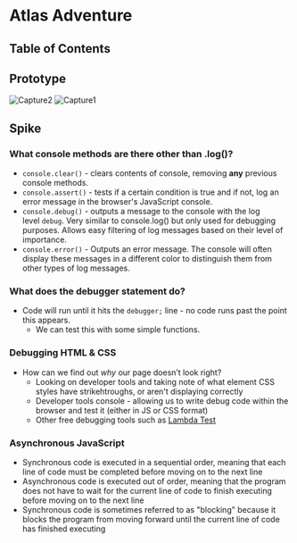 # Atlas Adventure

## Table of Contents

## Prototype

![Capture2](https://user-images.githubusercontent.com/117777716/217922244-1a7c38b6-e161-490b-a2f8-f513375f19fe.PNG)
![Capture1](https://user-images.githubusercontent.com/117777716/217922087-f4ebfcef-81d9-43a7-914b-40eeb38f8c15.PNG)

## Spike

### What console methods are there other than .log()?
- `console.clear()` - clears contents of console, removing **any** previous console methods.
- `console.assert()` - tests if a certain condition is true and if not, log an error message in the browser's JavaScript console.
- `console.debug()` - outputs a message to the console with the log level `debug`. Very similar to console.log() but only used for debugging purposes. Allows easy filtering of log messages based on their level of importance.
- `console.error()` - Outputs an error message. The console will often display these messages in a different color to distinguish them from other types of log messages.

### What does the debugger statement do?
- Code will run until it hits the `debugger;` line - no code runs past the point this appears.
  - We can test this with some simple functions.
  
### Debugging HTML & CSS
- How can we find out *why* our page doesn’t look right?
  - Looking on developer tools and taking note of what element CSS styles have strikehtroughs, or aren't displaying correctly
  - Developer tools console - allowing us to write debug code within the browser and test it (either in JS or CSS format)
  - Other free debugging tools such as [Lambda Test](https://www.lambdatest.com/lt-debug)

### Asynchronous JavaScript
- Synchronous code is executed in a sequential order, meaning that each line of code must be completed before moving on to the next line
- Asynchronous code is executed out of order, meaning that the program does not have to wait for the current line of code to finish executing before moving on to the next line 
- Synchronous code is sometimes referred to as "blocking" because it blocks the program from moving forward until the current line of code has finished executing
